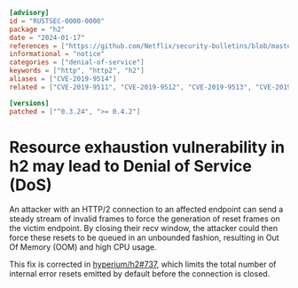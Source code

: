 ```toml
[advisory]
id = "RUSTSEC-0000-0000"
package = "h2"
date = "2024-01-17"
references = ["https://github.com/Netflix/security-bulletins/blob/master/advisories/third-party/2019-002.md"]
informational = "notice"
categories = ["denial-of-service"]
keywords = ["http", "http2", "h2"]
aliases = ["CVE-2019-9514"]
related = ["CVE-2019-9511", "CVE-2019-9512", "CVE-2019-9513", "CVE-2019-9515", "CVE-2019-9516", "CVE-2019-9517", "CVE-2019-9518", "CVE-2023-44487"]

[versions]
patched = ["^0.3.24", ">= 0.4.2"]
```

# Resource exhaustion vulnerability in h2 may lead to Denial of Service (DoS)

An attacker with an HTTP/2 connection to an affected endpoint can send a steady stream of invalid frames to force the
generation of reset frames on the victim endpoint.
By closing their recv window, the attacker could then force these resets to be queued in an unbounded fashion,
resulting in Out Of Memory (OOM) and high CPU usage.

This fix is corrected in [hyperium/h2#737](https://github.com/hyperium/h2/pull/737), which limits the total number of
internal error resets emitted by default before the connection is closed.
